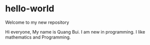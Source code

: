 # hello-world
Welcome to my new repository

Hi everyone,
My name is Quang Bui. I am new in programming. I like mathematics and Programming.
